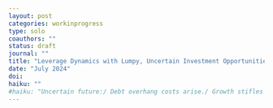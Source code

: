 ```yaml
---
layout: post
categories: workinprogress
type: solo
coauthors: ""
status: draft
journal: ""
title: "Leverage Dynamics with Lumpy, Uncertain Investment Opportunities"
date: "July 2024"
doi:
haiku: ""
#haiku: "Uncertain future:/ Debt overhang costs arise./ Growth stifles with risk."
---
```

